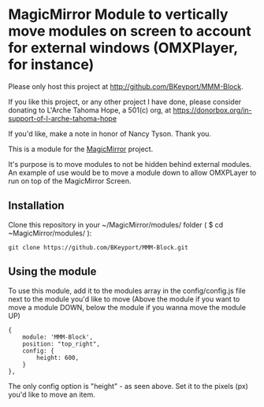 # MagicMirror Module to vertically move modules on screen to account for external windows (OMXPlayer, for instance) 

Please only host this project at http://github.com/BKeyport/MMM-Block. 

If you like this project, or any other project I have done, please consider donating to L'Arche Tahoma Hope, a 501(c) org, at https://donorbox.org/in-support-of-l-arche-tahoma-hope

If you'd like, make a note in honor of Nancy Tyson. Thank you. 

This is a module for the [MagicMirror](https://github.com/MichMich/MagicMirror) project. 

It's purpose is to move modules to not be hidden behind external modules. An example of use would be to move a module down to allow OMXPLayer to run on top of the MagicMirror Screen. 

## Installation

Clone this repository in your ~/MagicMirror/modules/ folder ( $ cd ~MagicMirror/modules/ ):

```
git clone https://github.com/BKeyport/MMM-Block.git
```

## Using the module

To use this module, add it to the modules array in the config/config.js file next to the module you'd like to move 
(Above the module if you want to move a module DOWN, below the module if you wanna move the module UP)

```
{ 
	module: 'MMM-Block',
	position: "top_right",
	config: {
		height: 600,
	}
},
```

The only config option is "height" - as seen above. Set it to the pixels (px) you'd like to move an item. 


